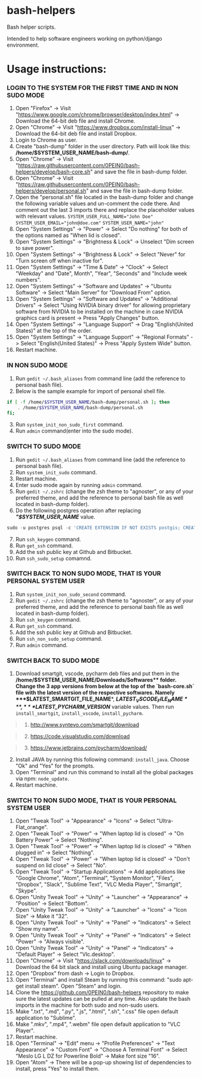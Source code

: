 # bash-helpers
Bash helper scripts.

Intended to help software engineers working on python/django environment.

# Usage instructions:

### LOGIN TO THE SYSTEM FOR THE FIRST TIME AND IN NON SUDO MODE
1. Open "Firefox" -> Visit "https://www.google.com/chrome/browser/desktop/index.html" -> Download the 64-bit deb file and install Chrome.
2. Open "Chrome" -> Visit "https://www.dropbox.com/install-linux" -> Download the 64-bit deb file and install Dropbox.
3. Login to Chrome as user.
4. Create "bash-dump" folder in the user directory. Path will look like this: **/home/$SYSTEM_USER_NAME/bash-dump/**.
5. Open "Chrome" -> Visit "https://raw.githubusercontent.com/0PEIN0/bash-helpers/develop/bash-core.sh" and save the file in bash-dump folder.
6. Open "Chrome" -> Visit "https://raw.githubusercontent.com/0PEIN0/bash-helpers/develop/personal.sh" and save the file in bash-dump folder.
7. Open the "personal.sh" file located in the bash-dump folder and change the following variable values and un-comment the code there. And comment out the last 3 imports there and replace the placeholder values with relevant values.
`SYSTEM_USER_FULL_NAME="John Doe"`
`SYSTEM_USER_EMAIL="john@doe.com"`
`SYSTEM_USER_NAME="john"`
8. Open "System Settings" -> "Power" -> Select "Do nothing" for both of the options named as "When lid is closed".
9. Open "System Settings" -> "Brightness & Lock" -> Unselect "Dim screen to save power".
10. Open "System Settings" -> "Brightness & Lock" -> Select "Never" for "Turn screen off when inactive for".
11. Open "System Settings" -> "Time & Date" -> "Clock" -> Select "Weekday" and "Date", Month", "Year", "Seconds" and "Include week numbers".
12. Open "System Settings" -> "Software and Updates" -> "Ubuntu Software" -> Select "Main Server" for "Download From" option.
13. Open "System Settings" -> "Software and Updates" -> "Additional Drivers" -> Select "Using NVIDIA binary driver" for allowing proprietary software from NVIDIA to be installed on the machine in case NVIDIA graphics card is present -> Press "Apply Changes" button.
14. Open "System Settings" -> "Language Support" -> Drag "English(United States)" at the top of the order.
15. Open "System Settings" -> "Language Support" -> "Regional Formats" -> Select "English(United States)" -> Press "Apply System Wide" button.
16. Restart machine.

### IN NON SUDO MODE
1. Run `gedit ~/.bash_aliases` from command line (add the reference to personal bash file).
2. Below is the sample example for import of personal shell file.
```bash
if [ -f /home/$SYSTEM_USER_NAME/bash-dump/personal.sh ]; then
    . /home/$SYSTEM_USER_NAME/bash-dump/personal.sh
fi;
```
3. Run `system_init_non_sudo_first` command.
4. Run `admin` command(enter into the sudo mode).

### SWITCH TO SUDO MODE
1. Run `gedit ~/.bash_aliases` from command line (add the reference to personal bash file).
2. Run `system_init_sudo` command.
3. Restart machine.
4. Enter sudo mode again by running `admin` command.
5. Run `gedit ~/.zshrc` (change the zsh theme to "agnoster", or any of your preferred theme, and add the reference to personal bash file as well located in bash-dump folder).
6. Do the following postgres operation after replacing ***"$SYSTEM_USER_NAME*** value.
```sql
sudo -u postgres psql -c 'CREATE EXTENSION IF NOT EXISTS postgis; CREATE EXTENSION IF NOT EXISTS postgis_topology; ALTER USER postgres PASSWORD '$SYSTEM_USER_NAME'; ALTER role postgres PASSWORD '$SYSTEM_USER_NAME'; CREATE ROLE $SYSTEM_USER_NAME LOGIN PASSWORD '$SYSTEM_USER_NAME';CREATE USER $SYSTEM_USER_NAME WITH PASSWORD '$SYSTEM_USER_NAME'; alter ROLE $SYSTEM_USER_NAME LOGIN PASSWORD '$SYSTEM_USER_NAME';alter USER $SYSTEM_USER_NAME WITH PASSWORD '$SYSTEM_USER_NAME';ALTER ROLE $SYSTEM_USER_NAME SET client_encoding TO 'utf8'; ALTER ROLE $SYSTEM_USER_NAME SET default_transaction_isolation TO 'read committed' ;ALTER ROLE $SYSTEM_USER_NAME SET timezone TO 'UTC';alter role $SYSTEM_USER_NAME superuser;'
```
7. Run `ssh_keygen` command.
8. Run `get_ssh` command.
9. Add the ssh public key at Github and Bitbucket.
10. Run `ssh_sudo_setup` comamnd.

### SWITCH BACK TO NON SUDO MODE, THAT IS YOUR PERSONAL SYSTEM USER
1. Run `system_init_non_sudo_second` command.
2. Run `gedit ~/.zshrc` (change the zsh theme to "agnoster", or any of your preferred theme, and add the reference to personal bash file as well located in bash-dump folder).
3. Run `ssh_keygen` command.
4. Run `get_ssh` command.
5. Add the ssh public key at Github and Bitbucket.
6. Run `ssh_non_sudo_setup` command.
7. Run `admin` command.

### SWITCH BACK TO SUDO MODE
1. Download smartgit, vscode, pycharm deb files and put them in the **/home/$SYSTEM_USER_NAME/Downloads/Softwares** folder. Change the 3 app versions from below at the top of the `bash-core.sh` file with the latest version of the respective softwares. Namely ***$LATEST_SMARTGIT_FILE_NAME***, ***$LATEST_VSCODE_FILE_NAME***, ***$LATEST_PYCHARM_VERSION*** variable values. Then run `install_smartgit`, `install_vscode`, `install_pycharm`.

>1. http://www.syntevo.com/smartgit/download

>2. https://code.visualstudio.com/download

>3. https://www.jetbrains.com/pycharm/download/

2. Install JAVA by running this following command: `install_java`. Choose "Ok" and "Yes" for the prompts.
3. Open "Terminal" and run this command to install all the global packages via npm: `node_update`.
4. Restart machine.

### SWITCH TO NON SUDO MODE, THAT IS YOUR PERSONAL SYSTEM USER
1. Open "Tweak Tool" -> "Appearance" -> "Icons" -> Select "Ultra-Flat_orange".
2. Open "Tweak Tool" -> "Power" -> "When laptop lid is closed" -> "On Battery Power" -> Select "Nothing".
3. Open "Tweak Tool" -> "Power" -> "When laptop lid is closed" -> "When plugged in" -> Select "Nothing".
4. Open "Tweak Tool" -> "Power" -> "When laptop lid is closed" -> "Don't suspend on lid close" -> Select "No".
5. Open "Tweak Tool" -> "Startup Applications" -> Add applications like "Google Chrome", "Atom", "Terminal", "System Monitor", "Files", "Dropbox", "Slack", "Sublime Text", "VLC Media Player", "Smartgit", "Skype".
6. Open "Unity Tweak Tool" -> "Unity" -> "Launcher" -> "Appearance" -> "Position" -> Select "Bottom".
7. Open "Unity Tweak Tool" -> "Unity" -> "Launcher" -> "Icons" -> "Icon Size" -> Make it "32".
8. Open "Unity Tweak Tool" -> "Unity" -> "Panel" -> "Indicators" -> Select "Show my name".
9. Open "Unity Tweak Tool" -> "Unity" -> "Panel" -> "Indicators" -> Select "Power" -> "Always visible".
10. Open "Unity Tweak Tool" -> "Unity" -> "Panel" -> "Indicators" -> "Default Player" -> Select "Vlc.desktop".
11. Open "Chrome" -> Visit "https://slack.com/downloads/linux" -> Download the 64 bit slack and install using Ubuntu package manager.
12. Open "Dropbox" from dash -> Login to Dropbox.
13. Open "Terminal" and install Steam by running this command: "sudo apt-get install steam". Open "Steam" and login.
14. Clone the https://github.com/0PEIN0/bash-helpers repository to make sure the latest updates can be pulled at any time. Also update the bash imports in the machine for both sudo and non-sudo users.
15. Make ".txt", ".md", ".py", ".js", ".html", ".sh", ".css" file open default application to "Sublime".
16. Make ".mkv", ".mp4", ".webm" file open default application to "VLC Player".
17. Restart machine.
18. Open "Terminal" -> "Edit" menu -> "Profile Preferences" -> "Text Appearance" -> "Custom Font" -> "Choose A Terminal Font" -> Select "Meslo LG L DZ for Powerline Bold" -> Make font size "16".
19. Open "Atom" -> There will be a pop-up showing list of dependencies to install, press "Yes" to install them.
